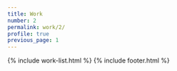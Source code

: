 ```yaml
---
title: Work
number: 2
permalink: work/2/
profile: true
previous_page: 1
---
```


{% include work-list.html %}
{% include footer.html %}
